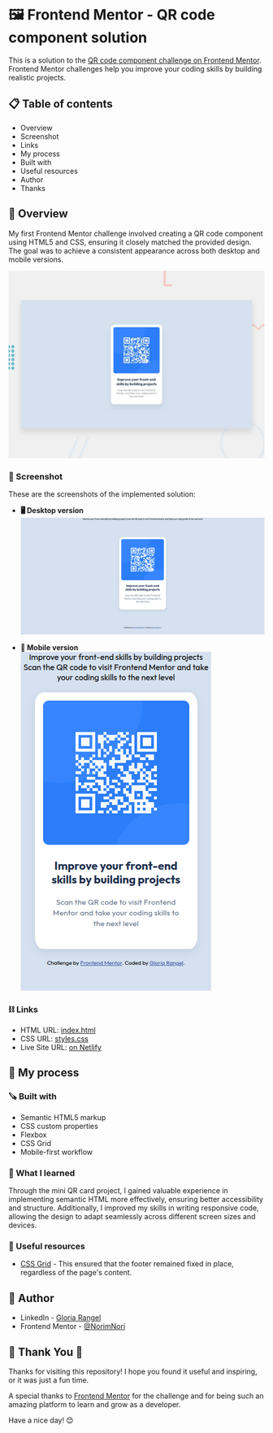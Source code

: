 # 🖼 Frontend Mentor - QR code component solution

This is a solution to the [QR code component challenge on Frontend Mentor](https://www.frontendmentor.io/challenges/qr-code-component-iux_sIO_H). Frontend Mentor challenges help you improve your coding skills by building realistic projects.

## 📋 Table of contents

- Overview
- Screenshot
- Links
- My process
- Built with
- Useful resources
- Author
- Thanks

## 📖 Overview
My first Frontend Mentor challenge involved creating a QR code component using HTML5 and CSS, ensuring it closely matched the provided design. The goal was to achieve a consistent appearance across both desktop and mobile versions.

![Preview](./images/preview.jpg)

### 📸 Screenshot
These are the screenshots of the implemented solution:

- **🖥️ Desktop version**  
  ![Desktop](./images/QR-desktop.png)

- **📱 Mobile version**  
  ![Mobile](./images/QR-mobile.png)

### ⛓️ Links

- HTML URL: [index.html](https://github.com/NorimNori/qr-code-component/blob/main/index.html)
- CSS URL: [styles.css](https://github.com/NorimNori/qr-code-component/blob/main/styles.css)
- Live Site URL: [on Netlify](https://qr-code-component-by-gr.netlify.app)

## 📌 My process

### 🪚 Built with

- Semantic HTML5 markup
- CSS custom properties
- Flexbox
- CSS Grid
- Mobile-first workflow

### 🔬 What I learned

Through the mini QR card project, I gained valuable experience in implementing semantic HTML more effectively, ensuring better accessibility and structure. Additionally, I improved my skills in writing responsive code, allowing the design to adapt seamlessly across different screen sizes and devices.

### 📝 Useful resources

- [CSS Grid](https://stackoverflow.com/questions/73124414/how-to-make-css-grid-with-fixed-header-and-footer-with-remainder-in-middle) - This ensured that the footer remained fixed in place, regardless of the page's content.

## 👋 Author

- LinkedIn - [Gloria Rangel](https://www.linkedin.com/in/gloria-rangel-06b960306/)
- Frontend Mentor - [@NorimNori](https://www.frontendmentor.io/profile/NorimNori)

## 🌟 Thank You 🌟
Thanks for visiting this repository! I hope you found it useful and inspiring, or it was just a fun time.  

A special thanks to [Frontend Mentor](https://www.frontendmentor.io) for the challenge and for being such an amazing platform to learn and grow as a developer.  

Have a nice day! 😊
